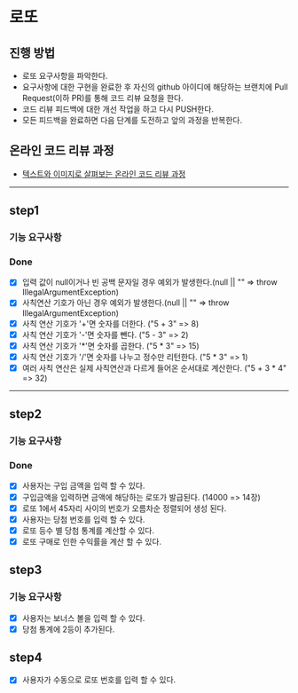 # 로또
## 진행 방법
* 로또 요구사항을 파악한다.
* 요구사항에 대한 구현을 완료한 후 자신의 github 아이디에 해당하는 브랜치에 Pull Request(이하 PR)를 통해 코드 리뷰 요청을 한다.
* 코드 리뷰 피드백에 대한 개선 작업을 하고 다시 PUSH한다.
* 모든 피드백을 완료하면 다음 단계를 도전하고 앞의 과정을 반복한다.

## 온라인 코드 리뷰 과정
* [텍스트와 이미지로 살펴보는 온라인 코드 리뷰 과정](https://github.com/next-step/nextstep-docs/tree/master/codereview)

---

## step1
### 기능 요구사항
### Done
- [x] 입력 값이 null이거나 빈 공백 문자일 경우 예외가 발생한다.(null || "" => throw IllegalArgumentException)
- [x] 사칙연산 기호가 아닌 경우 예외가 발생한다.(null || "" => throw IllegalArgumentException)
- [x] 사칙 연산 기호가 '+'면 숫자를 더한다. ("5 + 3" => 8)
- [x] 사칙 연산 기호가 '-'면 숫자를 뺀다. ("5 - 3" => 2)
- [x] 사칙 연산 기호가 '*'면 숫자를 곱한다. ("5 * 3" => 15)
- [x] 사칙 연산 기호가 '/'면 숫자를 나누고 정수만 리턴한다. ("5 * 3" => 1)
- [x] 여러 사칙 연산은 실제 사칙연산과 다르게 들어온 순서대로 계산한다. ("5 + 3 * 4" => 32)

---
## step2
### 기능 요구사항
### Done
- [x] 사용자는 구입 금액을 입력 할 수 있다.
- [x] 구입금액을 입력하면 금액에 해당하는 로또가 발급된다. (14000 => 14장)
- [x] 로또 1에서 45자리 사이의 번호가 오름차순 정렬되어 생성 된다. 
- [x] 사용자는 당첨 번호를 입력 할 수 있다.
- [x] 로또 등수 별 당첨 통계를 계산할 수 있다.
- [x] 로또 구매로 인한 수익률을 계산 할 수 있다.

## step3
### 기능 요구사항
- [x] 사용자는 보너스 볼을 입력 할 수 있다.
- [x] 당첨 통계에 2등이 추가된다.

## step4
- [x] 사용자가 수동으로 로또 번호를 입력 할 수 있다.